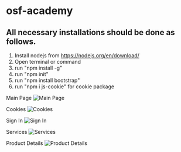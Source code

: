 # osf-academy

## All necessary installations should be done as follows.

1. Install nodejs from https://nodejs.org/en/download/
2. Open terminal or command
3. run "npm install -g"
4. run "npm init"
5. run "npm install bootstrap"
6. run "npm i js-cookie" for cookie package

Main Page
![Main Page](https://github.com/dincerulker/osf-academy-main/blob/master/ReadmeImg/index.PNG)

Cookies 
![Cookies](https://github.com/dincerulker/osf-academy-main/blob/master/ReadmeImg/cookies.PNG)

Sign In 
![Sign In](https://github.com/dincerulker/osf-academy-main/blob/master/ReadmeImg/signin.PNG)

Services 
![Services](https://github.com/dincerulker/osf-academy-main/blob/master/ReadmeImg/services.PNG)

Product Details 
![Product Details](https://github.com/dincerulker/osf-academy-main/blob/master/ReadmeImg/products.PNG)
